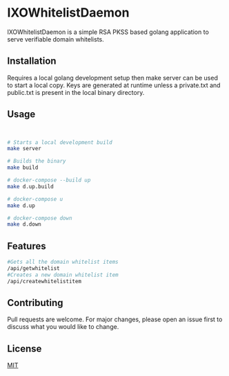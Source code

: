 # IXOWhitelistDaemon

IXOWhitelistDaemon is a simple RSA PKSS based golang application to serve  verifiable domain whitelists.

## Installation

Requires a local golang development setup then make server can be used to start a local copy.
Keys are generated at runtime unless a private.txt and public.txt is present in the local binary directory.



## Usage

```bash


# Starts a local development build
make server

# Builds the binary
make build

# docker-compose --build up
make d.up.build

# docker-compose u
make d.up

# docker-compose down
make d.down

```

## Features

```bash
#Gets all the domain whitelist items
/api/getwhitelist
#Creates a new domain whitelist item
/api/createwhitelistitem
```

## Contributing
Pull requests are welcome. For major changes, please open an issue first to discuss what you would like to change.

## License
[MIT](https://choosealicense.com/licenses/mit/)